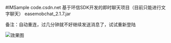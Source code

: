 ﻿#IMSample code.csdn.net
基于环信SDK开发的即时聊天项目（目前只能进行文字聊天）
easemobchat_2.1.7.jar

备注：自动重连，过几分钟就不好继续发送消息了，试试重新登陆

![效果图](https://code.csdn.net/diyangxia/imsample/blob/master/preview.jpg)
